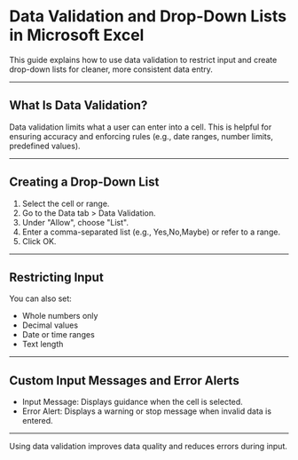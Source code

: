 # Data Validation and Drop-Down Lists in Microsoft Excel

This guide explains how to use data validation to restrict input and create drop-down lists for cleaner, more consistent data entry.

---

## What Is Data Validation?

Data validation limits what a user can enter into a cell. This is helpful for ensuring accuracy and enforcing rules (e.g., date ranges, number limits, predefined values).

---

## Creating a Drop-Down List

1. Select the cell or range.
2. Go to the Data tab > Data Validation.
3. Under "Allow", choose "List".
4. Enter a comma-separated list (e.g., Yes,No,Maybe) or refer to a range.
5. Click OK.

---

## Restricting Input

You can also set:
- Whole numbers only
- Decimal values
- Date or time ranges
- Text length

---

## Custom Input Messages and Error Alerts

- Input Message: Displays guidance when the cell is selected.
- Error Alert: Displays a warning or stop message when invalid data is entered.

---

Using data validation improves data quality and reduces errors during input.
